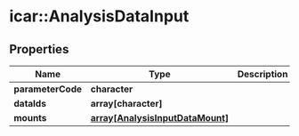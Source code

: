 # icar::AnalysisDataInput


## Properties

Name | Type | Description | Notes
------------ | ------------- | ------------- | -------------
**parameterCode** | **character** |  | 
**dataIds** | **array[character]** |  | [optional] 
**mounts** | [**array[AnalysisInputDataMount]**](AnalysisInputDataMount.md) |  | [optional] 


